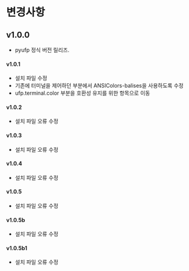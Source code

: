 ﻿변경사항
=============

## v1.0.0

+ pyufp 정식 버전 릴리즈.

#### v1.0.1

+ 설치 파일 수정
+ 기존에 터미널을 제어하던 부분에서 ANSIColors-balises을 사용하도록 수정
+ ufp.terminal.color 부분을 호환성 유지를 위한 항목으로 이동

#### v1.0.2

+ 설치 파일 오류 수정

#### v1.0.3

+ 설치 파일 오류 수정

#### v1.0.4

+ 설치 파일 오류 수정

#### v1.0.5

+ 설치 파일 오류 수정

#### v1.0.5b

+ 설치 파일 오류 수정

#### v1.0.5b1

+ 설치 파일 오류 수정
